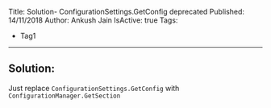 Title: Solution- ConfigurationSettings.GetConfig deprecated
Published: 14/11/2018
Author: Ankush Jain
IsActive: true
Tags:
  - Tag1
---
## Solution:

Just replace `ConfigurationSettings.GetConfig` with `ConfigurationManager.GetSection` 